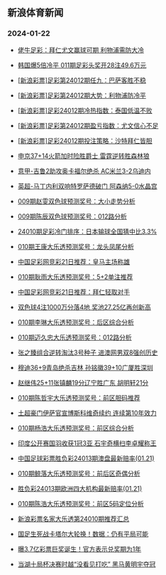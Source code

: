 ## 新浪体育新闻 
### 2024-01-22

+ [佬牛足彩：拜仁尤文赢球可期 利物浦需防大冷](https://sports.sina.com.cn/l/2024-01-21/doc-inaefwwh6486201.shtml)

+ [韩国爆5倍冷平 011期足彩头奖开28注49.6万元](https://sports.sina.com.cn/l/2024-01-21/doc-inaefsqp6245272.shtml)

+ [[新浪彩票]足彩第24012期任九：巴萨客胜不稳](https://sports.sina.com.cn/l/2024-01-21/doc-inaefsqi8811261.shtml)

+ [[新浪彩票]足彩第24012期大势：利物浦防冷平](https://sports.sina.com.cn/l/2024-01-21/doc-inaefsqp6245538.shtml)

+ [[新浪彩票]足彩24012期冷热指数：泰国低温不败](https://sports.sina.com.cn/l/2024-01-21/doc-inaefsqm9469059.shtml)

+ [[新浪彩票]足彩第24012期盈亏指数：尤文信心不足](https://sports.sina.com.cn/l/2024-01-21/doc-inaefsqi8811824.shtml)

+ [[新浪彩票]足彩24012期投注策略：沙特拜仁皆胆](https://sports.sina.com.cn/l/2024-01-21/doc-inaefsqk6592346.shtml)

+ [申京37+14火箭加时险胜爵士 雷霆逆转胜森林狼](https://sports.sina.com.cn/basketball/nba/2024-01-21/doc-inaehcee6376423.shtml)

+ [意甲-吉鲁2助攻奥卡福尔绝杀 AC米兰3-2乌迪内](https://sports.sina.com.cn/g/seriea/2024-01-21/doc-inaefwwi9350470.shtml)

+ [英超-马丁内利双响特罗萨德破门 阿森纳5-0水晶宫](https://sports.sina.com.cn/g/pl/2024-01-21/doc-inaefwwi9349595.shtml)

+ [009期赵雯双色球预测奖号：大小走势分析](https://sports.sina.com.cn/l/2024-01-21/doc-inaehcee6373716.shtml)

+ [009期陈辰双色球预测奖号：012路分析](https://sports.sina.com.cn/l/2024-01-21/doc-inaehcei6023069.shtml)

+ [24010期足彩冷门排序：日本输球全国猜中比3.3%](https://sports.sina.com.cn/l/2024-01-21/doc-inaehcec8590398.shtml)

+ [010期王康大乐透预测奖号：龙头凤尾分析](https://sports.sina.com.cn/l/2024-01-21/doc-inaehinc9138441.shtml)

+ [中国足彩网竞彩21日推荐：皇马主场称雄](https://sports.sina.com.cn/l/2024-01-21/doc-inaehcef9235223.shtml)

+ [010期耿雨大乐透预测奖号：5+2单注推荐](https://sports.sina.com.cn/l/2024-01-21/doc-inaehinf5915245.shtml)

+ [中国足彩网竞彩21日推荐：拜仁轻取对手](https://sports.sina.com.cn/l/2024-01-21/doc-inaehcei6012461.shtml)

+ [双色球4注1000万分落4地 奖池27.25亿再创新高](https://sports.sina.com.cn/l/2024-01-21/doc-inaeiers5818461.shtml)

+ [010期李琳大乐透预测奖号：后区综合分析](https://sports.sina.com.cn/l/2024-01-21/doc-inaehimz8489382.shtml)

+ [010期迈久忠大乐透预测奖号：012路分析](https://sports.sina.com.cn/l/2024-01-21/doc-inaehinf5915539.shtml)

+ [张之臻组合逆转淘汰3号种子 进澳网男双8强创历史](https://sports.sina.com.cn/tennis/china/2024-01-21/doc-inaehpuc5799596.shtml)

+ [穆迪36+9青岛绝杀吉林 孙铭徽39+10广厦胜深圳](https://sports.sina.com.cn/basketball/cba/2024-01-21/doc-inaeierv5455279.shtml)

+ [赵继伟25+11张镇麟19分辽宁胜广东 胡明轩21分](https://sports.sina.com.cn/basketball/cba/2024-01-21/doc-inaehyiv8806321.shtml)

+ [010期陈哲宇大乐透预测奖号：前区胆码推荐](https://sports.sina.com.cn/l/2024-01-21/doc-inaehinf5914912.shtml)

+ [土超豪门伊萨官宣博斯科维奇续约 连续第10年效力](https://sports.sina.com.cn/others/volleyball/2024-01-21/doc-inaehtzz5694457.shtml)

+ [010期杨浩大乐透预测奖号：前区综合分析](https://sports.sina.com.cn/l/2024-01-21/doc-inaehinc9137930.shtml)

+ [印度公开赛国羽收获1冠3亚 石宇奇横扫李卓耀称王](https://sports.sina.com.cn/others/badmin/2024-01-21/doc-inaehyix5573251.shtml)

+ [中国足球彩票胜负彩24013期澳盘最新赔率(01.21)](https://sports.sina.com.cn/l/2024-01-21/doc-inaehcec8581925.shtml)

+ [010期鲸落大乐透预测奖号：前后区奇偶分析](https://sports.sina.com.cn/l/2024-01-21/doc-inaehinf5914803.shtml)

+ [胜负彩24013期欧洲四大机构最新赔率(01.21)](https://sports.sina.com.cn/l/2024-01-21/doc-inaehcei6013207.shtml)

+ [010期陈浩大乐透预测奖号：前区5码定位分析](https://sports.sina.com.cn/l/2024-01-21/doc-inaehinf5915351.shtml)

+ [新浪彩票名家大乐透第24010期推荐汇总](https://sports.sina.com.cn/l/2024-01-21/doc-inaehptz9009800.shtml)

+ [国足生死战卡塔尔大轮换！数据：仍有平局可能](https://sports.sina.com.cn/l/2024-01-22/doc-inaeizvi8222691.shtml)

+ [曝3.7亿彩票巨奖诞生！官方表示兑奖期为1年](https://sports.sina.com.cn/l/2024-01-22/doc-inaeizvi8222290.shtml)

+ [当湖十局杯决赛时越“没看见打吃” 黑马黄明宇夺冠](https://sports.sina.com.cn/go/2024-01-21/doc-inaefwwh6487604.shtml)

